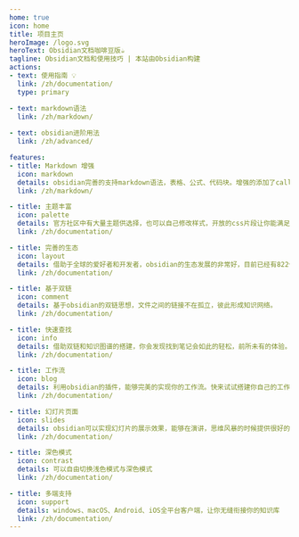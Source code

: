 ```yaml
---
home: true
icon: home
title: 项目主页
heroImage: /logo.svg
heroText: Obsidian文档咖啡豆版☕️
tagline: Obsidian文档和使用技巧 | 本站由Obsidian构建
actions:
- text: 使用指南 💡
  link: /zh/documentation/
  type: primary

- text: markdown语法
  link: /zh/markdown/
  
- text: obsidian进阶用法
  link: /zh/advanced/

features:
- title: Markdown 增强
  icon: markdown
  details: obsidian完善的支持markdown语法，表格、公式、代码块。增强的添加了call标注块语法
  link: /zh/markdown/

- title: 主题丰富
  icon: palette
  details: 官方社区中有大量主题供选择，也可以自己修改样式，开放的css片段让你能满足所有的样式定制。
  link: /zh/documentation/

- title: 完善的生态
  icon: layout
  details: 借助于全球的爱好者和开发者，obsidian的生态发展的非常好，目前已经有822个社区插件
  link: /zh/documentation/

- title: 基于双链
  icon: comment
  details: 基于obsidian的双链思想，文件之间的链接不在孤立，彼此形成知识网络。
  link: /zh/documentation/

- title: 快速查找
  icon: info
  details: 借助双链和知识图谱的搭建，你会发现找到笔记会如此的轻松，前所未有的体验。
  link: /zh/documentation/

- title: 工作流
  icon: blog
  details: 利用obsidian的插件，能够完美的实现你的工作流。快来试试搭建你自己的工作流
  link: /zh/documentation/

- title: 幻灯片页面
  icon: slides
  details: obsidian可以实现幻灯片的展示效果，能够在演讲，思维风暴的时候提供很好的助力。
  link: /zh/documentation/

- title: 深色模式
  icon: contrast
  details: 可以自由切换浅色模式与深色模式
  link: /zh/documentation/

- title: 多端支持
  icon: support
  details: windows、macOS、Android、iOS全平台客户端，让你无缝衔接你的知识库
  link: /zh/documentation/
---
```

